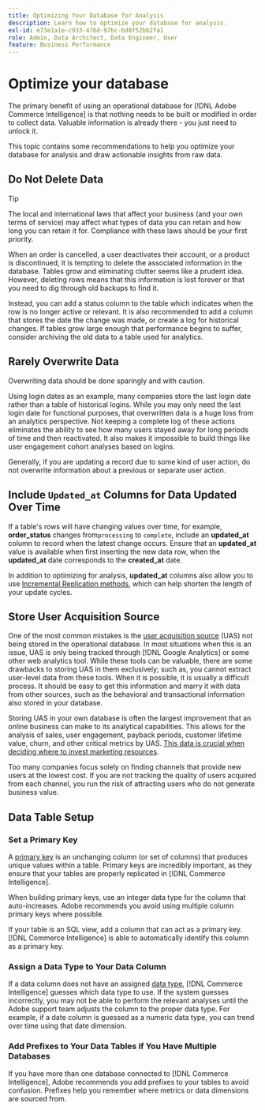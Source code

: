 ```yaml
---
title: Optimizing Your Database for Analysis
description: Learn how to optimize your database for analysis.
exl-id: e73e1a1e-c933-476d-97bc-bd8f52bb2fa1
role: Admin, Data Architect, Data Engineer, User
feature: Business Performance
---
```

# Optimize your database

The primary benefit of using an operational database for [!DNL Adobe Commerce Intelligence] is that nothing needs to be built or modified in order to collect data. Valuable information is already there - you just need to unlock it.

This topic contains some recommendations to help you optimize your database for analysis and draw actionable insights from raw data.

## Do Not Delete Data

>[!TIP]
>
>The local and international laws that affect your business (and your own terms of service) may affect what types of data you can retain and how long you can retain it for. Compliance with these laws should be your first priority.

When an order is cancelled, a user deactivates their account, or a product is discontinued, it is tempting to delete the associated information in the database. Tables grow and eliminating clutter seems like a prudent idea. However, deleting rows means that this information is lost forever or that you need to dig through old backups to find it.

Instead, you can add a status column to the table which indicates when the row is no longer active or relevant. It is also recommended to add a column that stores the date the change was made, or create a log for historical changes. If tables grow large enough that performance begins to suffer, consider archiving the old data to a table used for analytics.

## Rarely Overwrite Data

Overwriting data should be done sparingly and with caution.

Using login dates as an example, many companies store the last login date rather than a table of historical logins. While you may only need the last login date for functional purposes, that overwritten data is a huge loss from an analytics perspective. Not keeping a complete log of these actions eliminates the ability to see how many users stayed away for long periods of time and then reactivated. It also makes it impossible to build things like user engagement cohort analyses based on logins.

Generally, if you are updating a record due to some kind of user action, do not overwrite information about a previous or separate user action.

## Include `Updated_at` Columns for Data Updated Over Time

If a table's rows will have changing values over time, for example, **order\_status** changes from`processing` to `complete`, include an **updated\_at** column to record when the latest change occurs. Ensure that an **updated\_at** value is available when first inserting the new data row, when the **updated\_at** date corresponds to the **created\_at** date.

In addition to optimizing for analysis, **updated\_at** columns also allow you to use [Incremental Replication methods](../data-analyst/data-warehouse-mgr/cfg-replication-methods.md), which can help shorten the length of your update cycles. 

## Store User Acquisition Source

One of the most common mistakes is the [user acquisition source](../data-analyst/analysis/google-track-user-acq.md) (UAS) not being stored in the operational database. In most situations when this is an issue, UAS is only being tracked through [!DNL Google Analytics] or some other web analytics tool. While these tools can be valuable, there are some drawbacks to storing UAS in them exclusively; such as, you cannot extract user-level data from these tools. When it is possible, it is usually a difficult process. It should be easy to get this information and marry it with data from other sources, such as the behavioral and transactional information also stored in your database.

Storing UAS in your own database is often the largest improvement that an online business can make to its analytical capabilities. This allows for the analysis of sales, user engagement, payback periods, customer lifetime value, churn, and other critical metrics by UAS. [This data is crucial when deciding where to invest marketing resources](../data-analyst/analysis/most-value-source-channel.md).

Too many companies focus solely on finding channels that provide new users at the lowest cost. If you are not tracking the quality of users acquired from each channel, you run the risk of attracting users who do not generate business value.

## Data Table Setup

### Set a Primary Key

A [primary key](https://en.wikipedia.org/wiki/Unique_key) is an unchanging column (or set of columns) that produces unique values within a table. Primary keys are incredibly important, as they ensure that your tables are properly replicated in [!DNL Commerce Intelligence].

When building primary keys, use an integer data type for the column that auto-increases. Adobe recommends you avoid using multiple column primary keys where possible.

If your table is an SQL view, add a column that can act as a primary key. [!DNL Commerce Intelligence] is able to automatically identify this column as a primary key.

### Assign a Data Type to Your Data Column

If a data column does not have an assigned [data type](https://en.wikipedia.org/wiki/Data_type), [!DNL Commerce Intelligence] guesses which data type to use. If the system guesses incorrectly, you may not be able to perform the relevant analyses until the Adobe support team adjusts the column to the proper data type. For example, if a date column is guessed as a numeric data type, you can trend over time using that date dimension.

### Add Prefixes to Your Data Tables if You Have Multiple Databases

If you have more than one database connected to [!DNL Commerce Intelligence], Adobe recommends you add prefixes to your tables to avoid confusion. Prefixes help you remember where metrics or data dimensions are sourced from.
